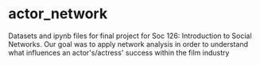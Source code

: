 # actor_network
Datasets and ipynb files for final project for Soc 126: Introduction to Social Networks. Our goal was to apply network analysis in order to understand what influences an actor's/actress' success within the film industry
